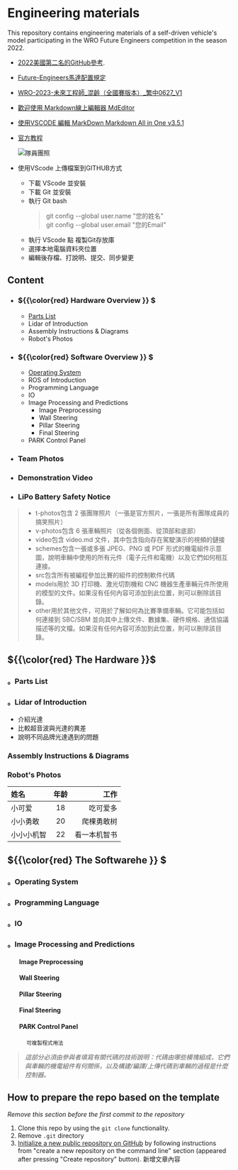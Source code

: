 Engineering materials
====

This repository contains engineering materials of a self-driven vehicle's model participating in the WRO Future Engineers competition in the season 2022.
* [2022美國第二名的GitHub參考](https://github.com/definitely-nobody-is-here/SPARK_Future-Engineers_2022?fbclid=IwAR00_3dfM16glfze2lCYE--QD1HyJoParn6c9IV0YEm_ZA2aLQ1S2wIMOSM_aem_AbD82MjkT8YgQMrDoxd_dTQKZyMoBclmGeazY_IAPRwTwzgrg0K8dnOkb8TkuzYEPvc).
* [Future-Engineers馬達配置規定](https://www.era.org.tw/main/wp-content/uploads/2023/06/Future-Engineers%E9%A6%AC%E9%81%94%E9%85%8D%E7%BD%AE%E8%A6%8F%E5%AE%9A.pdf)
* [WRO-2023-未來工程師_混齡（全國賽版本）_繁中0627_V1](https://www.era.org.tw/main/wp-content/uploads/2023/06/WRO-2023-%E6%9C%AA%E4%BE%86%E5%B7%A5%E7%A8%8B%E5%B8%AB_%E6%B7%B7%E9%BD%A1%EF%BC%88%E5%85%A8%E5%9C%8B%E8%B3%BD%E7%89%88%E6%9C%AC%EF%BC%89_%E7%B9%81%E4%B8%AD0627_V1.pdf)
* [歡迎使用 Markdown線上編輯器 MdEditor](https://www.mdeditor.tw/)
* [使用VSCODE 編輯 MarkDown   Markdown All in One  v3.5.1 ](https://ithelp.ithome.com.tw/articles/10225442)
* [官方教程](https://markdown.com.cn/basic-syntax/headings.html)

  ![隊員團照](t-photos/361805505_123532367463201_6761739400430320780_n.jpg "隊員團照")
* 使用VScode 上傳檔案到GITHUB方式
  - 下載 VScode 並安裝 
  - 下載 Git  並安裝
  - 執行 Git bash 
    > git config --global user.name "您的姓名"  
    > git config --global user.email "您的Email"   
  - 執行 VScode 點 複製Git存放庫
  - 選擇本地電腦資料夾位置
  - 編輯後存檔、打說明、提交、同步變更
 
## Content
- ### ${{\color{red} Hardware Overview }} $ 
  - [Parts List](#parts-list)
  - Lidar of Introduction
  - Assembly Instructions & Diagrams
  - Robot's Photos
- ### ${{\color{red} Software Overview }} $ 
  - [Operating System](#operating-system)
  - ROS of Introduction
  - Programming Language
  - IO
  - Image Processing and Predictions
    - Image Preprocessing
    - Wall Steering
    - Pillar Steering
    - Final Steering
  - PARK Control Panel
- ### Team Photos
- ### Demonstration Video
- ### LiPo Battery Safety Notice

> * t-photos包含 2 張團隊照片（一張是官方照片，一張是所有團隊成員的搞笑照片）
> * v-photos包含 6 張車輛照片（從各個側面、從頂部和底部）
> * video包含 video.md 文件，其中包含指向存在駕駛演示的視頻的鏈接
> * schemes包含一張或多張 JPEG、PNG 或 PDF 形式的機電組件示意圖，說明車輛中使用的所有元件（電子元件和電機）以及它們如何相互連接。
> * src包含所有被編程參加比賽的組件的控制軟件代碼
> * models用於 3D 打印機、激光切割機和 CNC 機器生產車輛元件所使用的模型的文件。如果沒有任何內容可添加到此位置，則可以刪除該目錄。
> * other用於其他文件，可用於了解如何為比賽準備車輛。它可能包括如何連接到 SBC/SBM 並向其中上傳文件、數據集、硬件規格、通信協議描述等的文檔。如果沒有任何內容可添加到此位置，則可以刪除該目錄。

 ## ${{\color{red} The Hardware }}$ 
   ### 。Parts List
   ### 。Lidar of Introduction
   - 介紹光達
   - 比較超音波與光達的異差
   - 說明不同品牌光達遇到的問題
   ### Assembly Instructions & Diagrams
   ### Robot's Photos
| 姓名   | 年龄 |     工作 |
| :----- | :--: | -------: |
| 小可爱 |  18  | 吃可爱多 |
| 小小勇敢 |  20  | 爬棵勇敢树 |
| 小小小机智 |  22  | 看一本机智书 |  

 ## ${{\color{red} The Softwarehe }} $ 
   ### 。Operating System
   ### 。Programming Language
   ### 。IO
   ### 。Image Processing and Predictions
   ####  &nbsp;&nbsp;&nbsp;&nbsp;&nbsp;&nbsp;&nbsp;&nbsp;Image Preprocessing
   ####  &nbsp;&nbsp;&nbsp;&nbsp;&nbsp;&nbsp;&nbsp;&nbsp;Wall Steering
   ####  &nbsp;&nbsp;&nbsp;&nbsp;&nbsp;&nbsp;&nbsp;&nbsp;Pillar Steering
   ####  &nbsp;&nbsp;&nbsp;&nbsp;&nbsp;&nbsp;&nbsp;&nbsp;Final Steering
   ####  &nbsp;&nbsp;&nbsp;&nbsp;&nbsp;&nbsp;&nbsp;&nbsp;PARK Control Panel
          可複製程式用法
    
> _這部分必須由參與者填寫有關代碼的技術說明：代碼由哪些模塊組成，它們與車輛的機電組件有何關係，以及構建/編譯/上傳代碼到車輛的過程是什麼控制器。_

## How to prepare the repo based on the template

_Remove this section before the first commit to the repository_

1. Clone this repo by using the `git clone` functionality.
2. Remove `.git` directory
3. [Initialize a new public repository on GitHub](https://github.com/new) by following instructions from "create a new repository on the command line" section (appeared after pressing "Create repository" button).
新增文章內容
